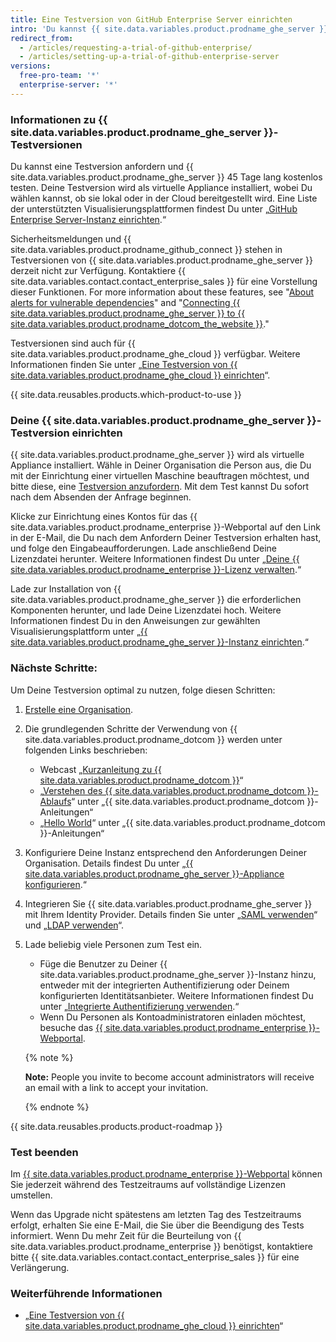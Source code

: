 ```yaml
---
title: Eine Testversion von GitHub Enterprise Server einrichten
intro: 'Du kannst {{ site.data.variables.product.prodname_ghe_server }} kostenlos testen.'
redirect_from:
  - /articles/requesting-a-trial-of-github-enterprise/
  - /articles/setting-up-a-trial-of-github-enterprise-server
versions:
  free-pro-team: '*'
  enterprise-server: '*'
---
```


### Informationen zu {{ site.data.variables.product.prodname_ghe_server }}-Testversionen

Du kannst eine Testversion anfordern und {{ site.data.variables.product.prodname_ghe_server }} 45 Tage lang kostenlos testen. Deine Testversion wird als virtuelle Appliance installiert, wobei Du wählen kannst, ob sie lokal oder in der Cloud bereitgestellt wird. Eine Liste der unterstützten Visualisierungsplattformen findest Du unter „[GitHub Enterprise Server-Instanz einrichten](/enterprise/admin/installation/setting-up-a-github-enterprise-server-instance).“

Sicherheitsmeldungen und {{ site.data.variables.product.prodname_github_connect }} stehen in Testversionen von {{ site.data.variables.product.prodname_ghe_server }} derzeit nicht zur Verfügung. Kontaktiere {{ site.data.variables.contact.contact_enterprise_sales }} für eine Vorstellung dieser Funktionen. For more information about these features, see "<a href="/github/managing-security-vulnerabilities/about-alerts-for-vulnerable-dependencies/" class="dotcom-only">About alerts for vulnerable dependencies</a>" and "[Connecting {{ site.data.variables.product.prodname_ghe_server }} to {{ site.data.variables.product.prodname_dotcom_the_website }}](/enterprise/admin/installation/connecting-github-enterprise-server-to-github-enterprise-cloud)."

Testversionen sind auch für {{ site.data.variables.product.prodname_ghe_cloud }} verfügbar. Weitere Informationen finden Sie unter „[Eine Testversion von {{ site.data.variables.product.prodname_ghe_cloud }} einrichten](/articles/setting-up-a-trial-of-github-enterprise-cloud)“.

{{ site.data.reusables.products.which-product-to-use }}

### Deine {{ site.data.variables.product.prodname_ghe_server }}-Testversion einrichten

{{ site.data.variables.product.prodname_ghe_server }} wird als virtuelle Appliance installiert. Wähle in Deiner Organisation die Person aus, die Du mit der Einrichtung einer virtuellen Maschine beauftragen möchtest, und bitte diese, eine [Testversion anzufordern](https://enterprise.github.com/trial). Mit dem Test kannst Du sofort nach dem Absenden der Anfrage beginnen.

Klicke zur Einrichtung eines Kontos für das {{ site.data.variables.product.prodname_enterprise }}-Webportal auf den Link in der E-Mail, die Du nach dem Anfordern Deiner Testversion erhalten hast, und folge den Eingabeaufforderungen. Lade anschließend Deine Lizenzdatei herunter. Weitere Informationen findest Du unter „[Deine {{ site.data.variables.product.prodname_enterprise }}-Lizenz verwalten](/enterprise/admin/installation/managing-your-github-enterprise-license).“

Lade zur Installation von {{ site.data.variables.product.prodname_ghe_server }} die erforderlichen Komponenten herunter, und lade Deine Lizenzdatei hoch. Weitere Informationen findest Du in den Anweisungen zur gewählten Visualisierungsplattform unter „[{{ site.data.variables.product.prodname_ghe_server }}-Instanz einrichten](/enterprise/admin/installation/setting-up-a-github-enterprise-server-instance).“

### Nächste Schritte:

Um Deine Testversion optimal zu nutzen, folge diesen Schritten:

1. [Erstelle eine Organisation](/enterprise/admin/user-management/creating-organizations).
2. Die grundlegenden Schritte der Verwendung von {{ site.data.variables.product.prodname_dotcom }} werden unter folgenden Links beschrieben:
   - Webcast „[Kurzanleitung zu {{ site.data.variables.product.prodname_dotcom }}](https://resources.github.com/webcasts/Quick-start-guide-to-GitHub/)“
   - „[Verstehen des {{ site.data.variables.product.prodname_dotcom }}-Ablaufs](https://guides.github.com/introduction/flow/)“ unter „{{ site.data.variables.product.prodname_dotcom }}-Anleitungen“
   - „[Hello World](https://guides.github.com/activities/hello-world/)“ unter „{{ site.data.variables.product.prodname_dotcom }}-Anleitungen“
3. Konfiguriere Deine Instanz entsprechend den Anforderungen Deiner Organisation. Details findest Du unter „[{{ site.data.variables.product.prodname_ghe_server }}-Appliance konfigurieren](/enterprise/admin/installation/configuring-the-github-enterprise-server-appliance).“
4. Integrieren Sie {{ site.data.variables.product.prodname_ghe_server }} mit Ihrem Identity Provider. Details finden Sie unter „[SAML verwenden](/enterprise/admin/user-management/using-saml)“ und „[LDAP verwenden](/enterprise/admin/authentication/using-ldap)“.
5. Lade beliebig viele Personen zum Test ein.
   - Füge die Benutzer zu Deiner {{ site.data.variables.product.prodname_ghe_server }}-Instanz hinzu, entweder mit der integrierten Authentifizierung oder Deinem konfigurierten Identitätsanbieter. Weitere Informationen findest Du unter „[Integrierte Authentifizierung verwenden](/enterprise/admin/user-management/using-built-in-authentication).“
   - Wenn Du Personen als Kontoadministratoren einladen möchtest, besuche das [{{ site.data.variables.product.prodname_enterprise }}-Webportal](https://enterprise.github.com/login).

    {% note %}

    **Note:** People you invite to become account administrators will receive an email with a link to accept your invitation.

    {% endnote %}

{{ site.data.reusables.products.product-roadmap }}

### Test beenden

Im [{{ site.data.variables.product.prodname_enterprise }}-Webportal](https://enterprise.github.com/login) können Sie jederzeit während des Testzeitraums auf vollständige Lizenzen umstellen.

Wenn das Upgrade nicht spätestens am letzten Tag des Testzeitraums erfolgt, erhalten Sie eine E-Mail, die Sie über die Beendigung des Tests informiert. Wenn Du mehr Zeit für die Beurteilung von {{ site.data.variables.product.prodname_enterprise }} benötigst, kontaktiere bitte {{ site.data.variables.contact.contact_enterprise_sales }} für eine Verlängerung.

### Weiterführende Informationen

- „[Eine Testversion von {{ site.data.variables.product.prodname_ghe_cloud }} einrichten](/articles/setting-up-a-trial-of-github-enterprise-cloud)“
